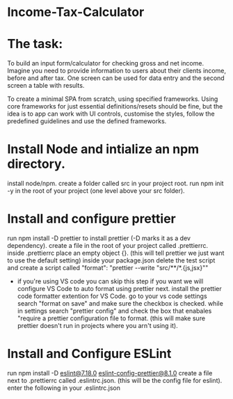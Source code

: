 # Income-Tax-Calculator

# The task:
To build an input form/calculator for checking gross and net income. Imagine you need to provide information to users about their clients income, before and after tax. One screen can be used for data entry and the second screen a table with results.

To create a minimal SPA from scratch, using specified frameworks. Using core frameworks for just essential definitions/resets should be fine, but the idea is to app can work with UI controls, customise the styles, follow the predefined guidelines and use the defined frameworks.

# Install Node and intialize an npm directory.

install node/npm.
create a folder called src in your project root.
run npm init -y in the root of your project (one level above your src folder).

# Install and configure prettier

run npm install -D prettier to install prettier (-D marks it as a dev dependency).
create a file in the root of your project called .prettierrc.
inside .prettierrc place an empty object {}. (this will tell prettier we just want to use the default setting)
inside your package.json delete the test script and create a script called
"format": "prettier --write \"src/**/*.{js,jsx}\""
- if you're using VS code you can skip this step if you want we will configure VS Code to auto format using prettier next.
install the prettier code formatter extention for VS Code.
go to your vs code settings search "format on save" and make sure the checkbox is checked.
while in settings search "prettier config" and check the box that enabales "require a prettier configuration file to format. (this will make sure prettier doesn't run in projects where you arn't using it).

# Install and Configure ESLint

run npm install -D eslint@7.18.0 eslint-config-prettier@8.1.0
create a file next to .prettierrc called .eslintrc.json. (this will be the config file for eslint).
enter the following in your .eslintrc.json
